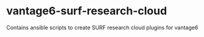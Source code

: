 # vantage6-surf-research-cloud
Contains ansible scripts to create SURF research cloud plugins for vantage6
